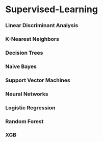 # Supervised-Learning

### Linear Discriminant Analysis
### K-Nearest Neighbors
### Decision Trees
### Naive Bayes
### Support Vector Machines
### Neural Networks
### Logistic Regression
### Random Forest
### XGB